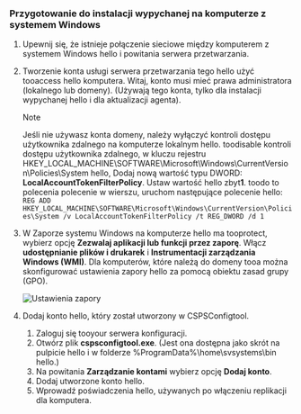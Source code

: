 ### <a name="prepare-for-a-push-installation-on-a-windows-computer"></a>Przygotowanie do instalacji wypychanej na komputerze z systemem Windows

1. Upewnij się, że istnieje połączenie sieciowe między komputerem z systemem Windows hello i powitania serwera przetwarzania.
2. Tworzenie konta usługi serwera przetwarzania tego hello użyć tooaccess hello komputera. Witaj, konto musi mieć prawa administratora (lokalnego lub domeny). (Używają tego konta, tylko dla instalacji wypychanej hello i dla aktualizacji agenta).

   > [!NOTE]
   > Jeśli nie używasz konta domeny, należy wyłączyć kontroli dostępu użytkownika zdalnego na komputerze lokalnym hello. toodisable kontroli dostępu użytkownika zdalnego, w kluczu rejestru HKEY_LOCAL_MACHINE\SOFTWARE\Microsoft\Windows\CurrentVersion\Policies\System hello, Dodaj nową wartość typu DWORD: **LocalAccountTokenFilterPolicy**. Ustaw wartość hello zbyt**1**. toodo to polecenia polecenie w wierszu, uruchom następujące polecenie hello:  
   `REG ADD HKEY_LOCAL_MACHINE\SOFTWARE\Microsoft\Windows\CurrentVersion\Policies\System /v LocalAccountTokenFilterPolicy /t REG_DWORD /d 1`
   >
   >
2. W Zaporze systemu Windows na komputerze hello ma tooprotect, wybierz opcję **Zezwalaj aplikacji lub funkcji przez zaporę**. Włącz **udostępnianie plików i drukarek** i **Instrumentacji zarządzania Windows (WMI)**. Dla komputerów, które należą do domeny tooa można skonfigurować ustawienia zapory hello za pomocą obiektu zasad grupy (GPO).

   ![Ustawienia zapory](./media/site-recovery-prepare-push-install-mob-svc-win/mobility1.png)

3. Dodaj konto hello, który został utworzony w CSPSConfigtool.
    1.  Zaloguj się tooyour serwera konfiguracji.
    2.  Otwórz plik **cspsconfigtool.exe**. (Jest ona dostępna jako skrót na pulpicie hello i w folderze %ProgramData%\home\svsystems\bin hello.)
    3.  Na powitania **Zarządzanie kontami** wybierz opcję **Dodaj konto**.
    4.  Dodaj utworzone konto hello.
    5.  Wprowadź poświadczenia hello, używanych po włączeniu replikacji dla komputera.
